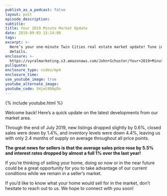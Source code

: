 ```yaml
---
publish_as_a_podcast: false
layout: post
episode_description:
subtitle:
title: Your 2019 Minute Market Update
date: 2019-09-03 15:14:00
tags:
excerpt: >-
  Here’s your one-minute Twin Cities real estate market update! Tune in for
  details.
enclosure: >-
  https://vyralmarketing.s3.amazonaws.com/John+Schuster/Your+2019+Minute+Market+Update+(1).mp4
pullquote:
enclosure_type: video/mp4
enclosure_time:
use_youtube_image: true
youtube_alternate_image:
youtube_code: SHjwt80ApDo
---
```


{% include youtube.html %}

Welcome back\! Here’s a quick update on the latest developments from our market area.

Through the end of July 2019, new listings dropped slightly by 0.6%, closed sales were down by 1.4%, and inventory levels were down 4.4%, leaving us with only 2.4 months of supply on average throughout all price points.

**The great news for sellers is that the average sales price rose by 5.5% and interest rates dropped by almost a full 1% over the last year\!**

If you’re thinking of selling your home, doing so now or in the near future could be a great opportunity for you to take advantage of our current conditions while we remain in a seller’s market.

If you’d like to know what your home would sell for in the market, don’t hesitate to reach out to us. We hope to connect with you soon\!<br>&nbsp;